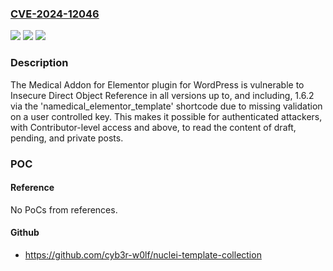 ### [CVE-2024-12046](https://cve.mitre.org/cgi-bin/cvename.cgi?name=CVE-2024-12046)
![](https://img.shields.io/static/v1?label=Product&message=Medical%20Addon%20for%20Elementor&color=blue)
![](https://img.shields.io/static/v1?label=Version&message=*%3C%3D%201.6.2%20&color=brighgreen)
![](https://img.shields.io/static/v1?label=Vulnerability&message=CWE-639%20Authorization%20Bypass%20Through%20User-Controlled%20Key&color=brighgreen)

### Description

The Medical Addon for Elementor plugin for WordPress is vulnerable to Insecure Direct Object Reference in all versions up to, and including, 1.6.2 via the 'namedical_elementor_template' shortcode due to missing validation on a user controlled key. This makes it possible for authenticated attackers, with Contributor-level access and above, to read the content of draft, pending, and private posts.

### POC

#### Reference
No PoCs from references.

#### Github
- https://github.com/cyb3r-w0lf/nuclei-template-collection

